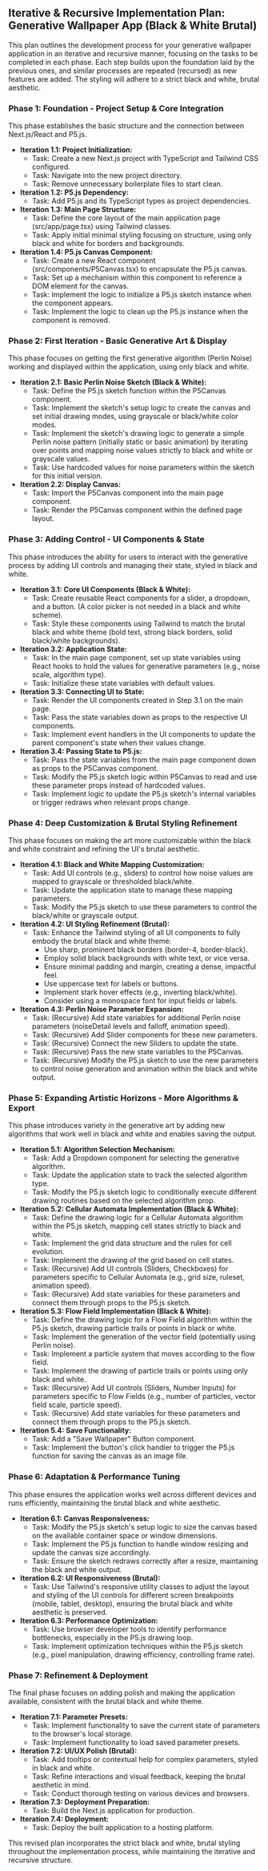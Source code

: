 ## **Iterative & Recursive Implementation Plan: Generative Wallpaper App (Black & White Brutal)**

This plan outlines the development process for your generative wallpaper application in an iterative and recursive manner, focusing on the tasks to be completed in each phase. Each step builds upon the foundation laid by the previous ones, and similar processes are repeated (recursed) as new features are added. The styling will adhere to a strict black and white, brutal aesthetic.

### **Phase 1: Foundation \- Project Setup & Core Integration**

This phase establishes the basic structure and the connection between Next.js/React and P5.js.

* **Iteration 1.1: Project Initialization:**  
  * Task: Create a new Next.js project with TypeScript and Tailwind CSS configured.  
  * Task: Navigate into the new project directory.  
  * Task: Remove unnecessary boilerplate files to start clean.  
* **Iteration 1.2: P5.js Dependency:**  
  * Task: Add P5.js and its TypeScript types as project dependencies.  
* **Iteration 1.3: Main Page Structure:**  
  * Task: Define the core layout of the main application page (src/app/page.tsx) using Tailwind classes.  
  * Task: Apply initial minimal styling focusing on structure, using only black and white for borders and backgrounds.  
* **Iteration 1.4: P5.js Canvas Component:**  
  * Task: Create a new React component (src/components/P5Canvas.tsx) to encapsulate the P5.js canvas.  
  * Task: Set up a mechanism within this component to reference a DOM element for the canvas.  
  * Task: Implement the logic to initialize a P5.js sketch instance when the component appears.  
  * Task: Implement the logic to clean up the P5.js instance when the component is removed.

### **Phase 2: First Iteration \- Basic Generative Art & Display**

This phase focuses on getting the first generative algorithm (Perlin Noise) working and displayed within the application, using only black and white.

* **Iteration 2.1: Basic Perlin Noise Sketch (Black & White):**  
  * Task: Define the P5.js sketch function within the P5Canvas component.  
  * Task: Implement the sketch's setup logic to create the canvas and set initial drawing modes, using grayscale or black/white color modes.  
  * Task: Implement the sketch's drawing logic to generate a simple Perlin noise pattern (initially static or basic animation) by iterating over points and mapping noise values strictly to black and white or grayscale values.  
  * Task: Use hardcoded values for noise parameters within the sketch for this initial version.  
* **Iteration 2.2: Display Canvas:**  
  * Task: Import the P5Canvas component into the main page component.  
  * Task: Render the P5Canvas component within the defined page layout.

### **Phase 3: Adding Control \- UI Components & State**

This phase introduces the ability for users to interact with the generative process by adding UI controls and managing their state, styled in black and white.

* **Iteration 3.1: Core UI Components (Black & White):**  
  * Task: Create reusable React components for a slider, a dropdown, and a button. (A color picker is not needed in a black and white scheme).  
  * Task: Style these components using Tailwind to match the brutal black and white theme (bold text, strong black borders, solid black/white backgrounds).  
* **Iteration 3.2: Application State:**  
  * Task: In the main page component, set up state variables using React hooks to hold the values for generative parameters (e.g., noise scale, algorithm type).  
  * Task: Initialize these state variables with default values.  
* **Iteration 3.3: Connecting UI to State:**  
  * Task: Render the UI components created in Step 3.1 on the main page.  
  * Task: Pass the state variables down as props to the respective UI components.  
  * Task: Implement event handlers in the UI components to update the parent component's state when their values change.  
* **Iteration 3.4: Passing State to P5.js:**  
  * Task: Pass the state variables from the main page component down as props to the P5Canvas component.  
  * Task: Modify the P5.js sketch logic within P5Canvas to read and use these parameter props instead of hardcoded values.  
  * Task: Implement logic to update the P5.js sketch's internal variables or trigger redraws when relevant props change.

### **Phase 4: Deep Customization & Brutal Styling Refinement**

This phase focuses on making the art more customizable within the black and white constraint and refining the UI's brutal aesthetic.

* **Iteration 4.1: Black and White Mapping Customization:**  
  * Task: Add UI controls (e.g., sliders) to control how noise values are mapped to grayscale or thresholded black/white.  
  * Task: Update the application state to manage these mapping parameters.  
  * Task: Modify the P5.js sketch to use these parameters to control the black/white or grayscale output.  
* **Iteration 4.2: UI Styling Refinement (Brutal):**  
  * Task: Enhance the Tailwind styling of all UI components to fully embody the brutal black and white theme:  
    * Use sharp, prominent black borders (border-4, border-black).  
    * Employ solid black backgrounds with white text, or vice versa.  
    * Ensure minimal padding and margin, creating a dense, impactful feel.  
    * Use uppercase text for labels or buttons.  
    * Implement stark hover effects (e.g., inverting black/white).  
    * Consider using a monospace font for input fields or labels.  
* **Iteration 4.3: Perlin Noise Parameter Expansion:**  
  * Task: (Recursive) Add state variables for additional Perlin noise parameters (noiseDetail levels and falloff, animation speed).  
  * Task: (Recursive) Add Slider components for these new parameters.  
  * Task: (Recursive) Connect the new Sliders to update the state.  
  * Task: (Recursive) Pass the new state variables to the P5Canvas.  
  * Task: (Recursive) Modify the P5.js sketch to use the new parameters to control noise generation and animation within the black and white output.

### **Phase 5: Expanding Artistic Horizons \- More Algorithms & Export**

This phase introduces variety in the generative art by adding new algorithms that work well in black and white and enables saving the output.

* **Iteration 5.1: Algorithm Selection Mechanism:**  
  * Task: Add a Dropdown component for selecting the generative algorithm.  
  * Task: Update the application state to track the selected algorithm type.  
  * Task: Modify the P5.js sketch logic to conditionally execute different drawing routines based on the selected algorithm prop.  
* **Iteration 5.2: Cellular Automata Implementation (Black & White):**  
  * Task: Define the drawing logic for a Cellular Automata algorithm within the P5.js sketch, mapping cell states strictly to black and white.  
  * Task: Implement the grid data structure and the rules for cell evolution.  
  * Task: Implement the drawing of the grid based on cell states.  
  * Task: (Recursive) Add UI controls (Sliders, Checkboxes) for parameters specific to Cellular Automata (e.g., grid size, ruleset, animation speed).  
  * Task: (Recursive) Add state variables for these parameters and connect them through props to the P5.js sketch.  
* **Iteration 5.3: Flow Field Implementation (Black & White):**  
  * Task: Define the drawing logic for a Flow Field algorithm within the P5.js sketch, drawing particle trails or points in black or white.  
  * Task: Implement the generation of the vector field (potentially using Perlin noise).  
  * Task: Implement a particle system that moves according to the flow field.  
  * Task: Implement the drawing of particle trails or points using only black and white.  
  * Task: (Recursive) Add UI controls (Sliders, Number Inputs) for parameters specific to Flow Fields (e.g., number of particles, vector field scale, particle speed).  
  * Task: (Recursive) Add state variables for these parameters and connect them through props to the P5.js sketch.  
* **Iteration 5.4: Save Functionality:**  
  * Task: Add a "Save Wallpaper" Button component.  
  * Task: Implement the button's click handler to trigger the P5.js function for saving the canvas as an image file.

### **Phase 6: Adaptation & Performance Tuning**

This phase ensures the application works well across different devices and runs efficiently, maintaining the brutal black and white aesthetic.

* **Iteration 6.1: Canvas Responsiveness:**  
  * Task: Modify the P5.js sketch's setup logic to size the canvas based on the available container space or window dimensions.  
  * Task: Implement the P5.js function to handle window resizing and update the canvas size accordingly.  
  * Task: Ensure the sketch redraws correctly after a resize, maintaining the black and white output.  
* **Iteration 6.2: UI Responsiveness (Brutal):**  
  * Task: Use Tailwind's responsive utility classes to adjust the layout and styling of the UI controls for different screen breakpoints (mobile, tablet, desktop), ensuring the brutal black and white aesthetic is preserved.  
* **Iteration 6.3: Performance Optimization:**  
  * Task: Use browser developer tools to identify performance bottlenecks, especially in the P5.js drawing loop.  
  * Task: Implement optimization techniques within the P5.js sketch (e.g., pixel manipulation, drawing efficiency, controlling frame rate).

### **Phase 7: Refinement & Deployment**

The final phase focuses on adding polish and making the application available, consistent with the brutal black and white theme.

* **Iteration 7.1: Parameter Presets:**  
  * Task: Implement functionality to save the current state of parameters to the browser's local storage.  
  * Task: Implement functionality to load saved parameter presets.  
* **Iteration 7.2: UI/UX Polish (Brutal):**  
  * Task: Add tooltips or contextual help for complex parameters, styled in black and white.  
  * Task: Refine interactions and visual feedback, keeping the brutal aesthetic in mind.  
  * Task: Conduct thorough testing on various devices and browsers.  
* **Iteration 7.3: Deployment Preparation:**  
  * Task: Build the Next.js application for production.  
* **Iteration 7.4: Deployment:**  
  * Task: Deploy the built application to a hosting platform.

This revised plan incorporates the strict black and white, brutal styling throughout the implementation process, while maintaining the iterative and recursive structure.